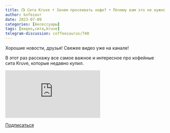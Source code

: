 ```yaml
---
title: 📺 Сита Kruve • Зачем просеивать кофе? • Почему вам это не нужно
author: kofezavr
date: 2023-07-09
categories: [Аксессуары]
tags: [видео,сита,kruve]
telegram-discussion: coffeesaurus/740
---
```

Хорошие новости, друзья! Свежее видео уже на канале!

В этот раз расскажу все самое важное и интересное про кофейные сита Kruve, которые недавно купил.

<p><div class="youtube-wrapper"><iframe src="https://www.youtube.com/embed/b2enwhimDtQ" title="YouTube video player" frameborder="0" allow="accelerometer; autoplay; clipboard-write; encrypted-media; gyroscope; picture-in-picture" allowfullscreen></iframe></div></p>

<a class="play" href="https://www.youtube.com/c/Coffeesaurus?sub_confirmation=1"><i class="fab fa-youtube"></i> Подписаться</a>